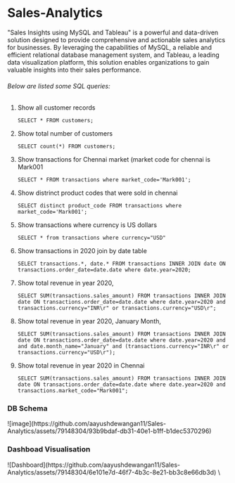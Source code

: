 # Sales-Analytics
 "Sales Insights using MySQL and Tableau" is a powerful and data-driven solution designed to provide comprehensive and actionable sales analytics for businesses. By leveraging the capabilities of MySQL, a reliable and efficient relational database management system, and Tableau, a leading data visualization platform, this solution enables organizations to gain valuable insights into their sales performance.

<h6>Below are listed some SQL queries:</h6>

1. Show all customer records

    `SELECT * FROM customers;`

1. Show total number of customers

    `SELECT count(*) FROM customers;`

1. Show transactions for Chennai market (market code for chennai is Mark001

    `SELECT * FROM transactions where market_code='Mark001';`

1. Show distrinct product codes that were sold in chennai

    `SELECT distinct product_code FROM transactions where market_code='Mark001';`

1. Show transactions where currency is US dollars

    `SELECT * from transactions where currency="USD"`

1. Show transactions in 2020 join by date table

    `SELECT transactions.*, date.* FROM transactions INNER JOIN date ON transactions.order_date=date.date where date.year=2020;`

1. Show total revenue in year 2020,

    `SELECT SUM(transactions.sales_amount) FROM transactions INNER JOIN date ON transactions.order_date=date.date where date.year=2020 and transactions.currency="INR\r" or transactions.currency="USD\r";`
	
1. Show total revenue in year 2020, January Month,

    `SELECT SUM(transactions.sales_amount) FROM transactions INNER JOIN date ON transactions.order_date=date.date where date.year=2020 and and date.month_name="January" and (transactions.currency="INR\r" or transactions.currency="USD\r");`

1. Show total revenue in year 2020 in Chennai

    `SELECT SUM(transactions.sales_amount) FROM transactions INNER JOIN date ON transactions.order_date=date.date where date.year=2020
and transactions.market_code="Mark001";`

<h3>DB Schema</h3>
![image](https://github.com/aayushdewangan11/Sales-Analytics/assets/79148304/93b9bdaf-db31-40e1-b1ff-b1dec5370296)


<h3>Dashboad Visualisation</h3>
![Dashboard](https://github.com/aayushdewangan11/Sales-Analytics/assets/79148304/6e101e7d-46f7-4b3c-8e21-bb3c8e66db3d) \



